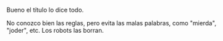 
Bueno el título lo dice todo.

No conozco bien las reglas, pero evita las malas palabras, como "mierda", "joder", etc. Los robots las borran.
